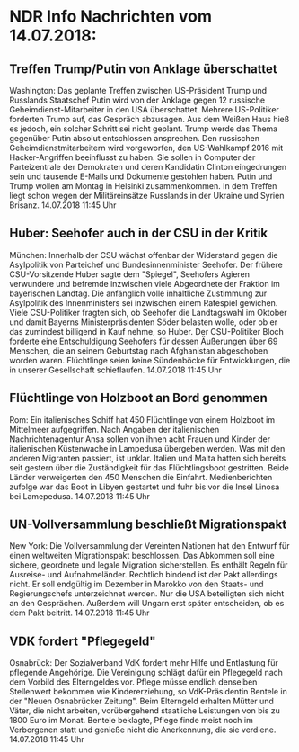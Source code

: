 # NDR Info Nachrichten vom 14.07.2018:


## Treffen Trump/Putin von Anklage überschattet
Washington: Das geplante Treffen zwischen US-Präsident Trump und Russlands Staatschef Putin wird von der Anklage gegen 12 russische Geheimdienst-Mitarbeiter in den USA überschattet. Mehrere US-Politiker forderten Trump auf, das Gespräch abzusagen. Aus dem Weißen Haus hieß es jedoch, ein solcher Schritt sei nicht geplant. Trump werde das Thema gegenüber Putin absolut entschlossen ansprechen. Den russischen Geheimdienstmitarbeitern wird vorgeworfen, den US-Wahlkampf 2016 mit Hacker-Angriffen beeinflusst zu haben. Sie sollen in Computer der Parteizentrale der Demokraten und deren Kandidatin Clinton eingedrungen sein und tausende E-Mails und Dokumente gestohlen haben. Putin und Trump wollen am Montag in Helsinki zusammenkommen. In dem Treffen liegt schon wegen der Militäreinsätze Russlands in der Ukraine und Syrien Brisanz. 14.07.2018 11:45 Uhr 

## Huber: Seehofer auch in der CSU in der Kritik
München: Innerhalb der CSU wächst offenbar der Widerstand gegen die Asylpolitik von Parteichef und Bundesinnenminister Seehofer. Der frühere CSU-Vorsitzende Huber sagte dem "Spiegel", Seehofers Agieren verwundere und befremde inzwischen viele Abgeordnete der Fraktion im bayerischen Landtag. Die anfänglich volle inhaltliche Zustimmung zur Asylpolitik des Innenministers sei inzwischen einem Ratespiel gewichen. Viele CSU-Politiker fragten sich, ob Seehofer die Landtagswahl im Oktober und damit Bayerns Ministerpräsidenten Söder belasten wolle, oder ob er das zumindest billigend in Kauf nehme, so Huber. Der CSU-Politiker Bloch forderte eine Entschuldigung Seehofers für dessen Äußerungen über 69 Menschen, die an seinem Geburtstag nach Afghanistan abgeschoben worden waren. Flüchtlinge seien keine Sündenböcke für Entwicklungen, die in unserer Gesellschaft schieflaufen. 14.07.2018 11:45 Uhr 

## Flüchtlinge von Holzboot an Bord genommen
Rom: Ein italienisches Schiff hat 450 Flüchtlinge von einem Holzboot im Mittelmeer aufgegriffen. Nach Angaben der italienischen Nachrichtenagentur Ansa sollen von ihnen acht Frauen und Kinder der italienischen Küstenwache in Lampedusa übergeben werden. Was mit den anderen Migranten passiert, ist unklar. Italien und Malta hatten sich bereits seit gestern über die Zuständigkeit für das Flüchtlingsboot gestritten. Beide Länder verweigerten den 450 Menschen die Einfahrt. Medienberichten zufolge war das Boot in Libyen gestartet und fuhr bis vor die Insel Linosa bei Lamepedusa. 14.07.2018 11:45 Uhr 

## UN-Vollversammlung beschließt Migrationspakt
New York: Die Vollversammlung der Vereinten Nationen hat den Entwurf für einen weltweiten Migrationspakt beschlossen. Das Abkommen soll eine sichere, geordnete und legale Migration sicherstellen. Es enthält Regeln für Ausreise- und Aufnahmeländer. Rechtlich bindend ist der Pakt allerdings nicht. Er soll endgültig im Dezember in Marokko von den Staats- und Regierungschefs unterzeichnet werden. Nur die USA beteiligten sich nicht an den Gesprächen. Außerdem will Ungarn erst später entscheiden, ob es dem Pakt beitritt. 14.07.2018 11:45 Uhr 

## VDK fordert "Pflegegeld"
Osnabrück: Der Sozialverband VdK fordert mehr Hilfe und Entlastung für pflegende Angehörige. Die Vereinigung schlägt dafür ein Pflegegeld nach dem Vorbild des Elterngeldes vor. Pflege müsse endlich denselben Stellenwert bekommen wie Kindererziehung, so VdK-Präsidentin Bentele in der "Neuen Osnabrücker Zeitung". Beim Elterngeld erhalten Mütter und Väter, die nicht arbeiten, vorübergehend staatliche Leistungen von bis zu 1800 Euro im Monat. Bentele beklagte, Pflege finde meist noch im Verborgenen statt und genieße nicht die Anerkennung, die sie verdiene. 14.07.2018 11:45 Uhr 
